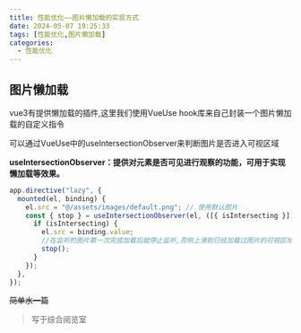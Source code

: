 ```yaml
---
title: 性能优化——图片懒加载的实现方式
date: 2024-05-07 19:25:33
tags: [性能优化,图片懒加载]
categories:
  - 性能优化
---
```

## 图片懒加载

<!--more-->

vue3有提供懒加载的插件,这里我们使用VueUse hook库来自己封装一个图片懒加载的自定义指令  

可以通过VueUse中的useIntersectionObserver来判断图片是否进入可视区域  

**useIntersectionObserver：提供对元素是否可见进行观察的功能，可用于实现懒加载等效果。**  

```typescript
app.directive("lazy", {
  mounted(el, binding) {
    el.src = "@/assets/images/default.png"; // 使用默认图片
    const { stop } = useIntersectionObserver(el, ([{ isIntersecting }]) => {
      if (isIntersecting) {
        el.src = binding.value;
        //在监听的图片第一次完成加载后就停止监听,否侧上滑到已经加载过图片的可视区域还会触发监听
        stop();
      }
    });
  },
});
```


~~简单水一篇~~

>写于综合阅览室